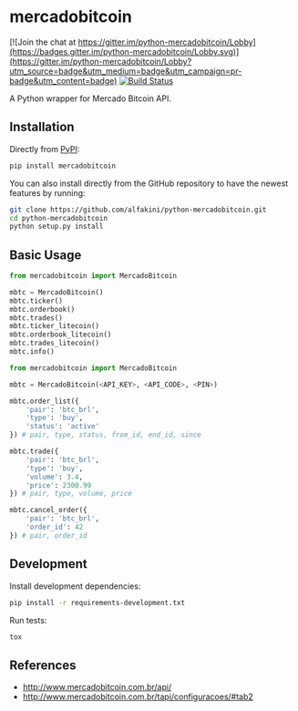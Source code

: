 # mercadobitcoin

[![Join the chat at https://gitter.im/python-mercadobitcoin/Lobby](https://badges.gitter.im/python-mercadobitcoin/Lobby.svg)](https://gitter.im/python-mercadobitcoin/Lobby?utm_source=badge&utm_medium=badge&utm_campaign=pr-badge&utm_content=badge)
[![Build Status](https://travis-ci.org/alfakini/python-mercadobitcoin.svg?branch=master)](https://travis-ci.org/alfakini/python-mercadobitcoin)

A Python wrapper for Mercado Bitcoin API.

## Installation

Directly from [PyPI](https://pypi.python.org/pypi/mercadobitcoin):

```bash
pip install mercadobitcoin
```

You can also install directly from the GitHub repository to have the newest features by running:

```bash
git clone https://github.com/alfakini/python-mercadobitcoin.git
cd python-mercadobitcoin
python setup.py install
```

## Basic Usage

```python
from mercadobitcoin import MercadoBitcoin

mbtc = MercadoBitcoin()
mbtc.ticker()
mbtc.orderbook()
mbtc.trades()
mbtc.ticker_litecoin()
mbtc.orderbook_litecoin()
mbtc.trades_litecoin()
mbtc.info()
```

```python
from mercadobitcoin import MercadoBitcoin

mbtc = MercadoBitcoin(<API_KEY>, <API_CODE>, <PIN>)

mbtc.order_list({
    'pair': 'btc_brl',
    'type': 'buy',
    'status': 'active'
}) # pair, type, status, from_id, end_id, since

mbtc.trade({
    'pair': 'btc_brl',
    'type': 'buy',
    'volume': 3.4,
    'price': 2300.99
}) # pair, type, volume, price

mbtc.cancel_order({
    'pair': 'btc_brl',
    'order_id': 42
}) # pair, order_id
```

## Development

Install development dependencies:

```bash
pip install -r requirements-development.txt
```

Run tests:

```bash
tox
```

## References

* http://www.mercadobitcoin.com.br/api/
* http://www.mercadobitcoin.com.br/tapi/configuracoes/#tab2

